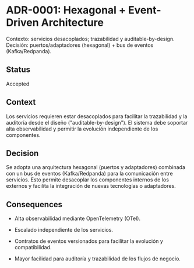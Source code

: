 # ADR-0001: Hexagonal + Event-Driven Architecture

Contexto: servicios desacoplados; trazabilidad y auditable-by-design.
Decisión: puertos/adaptadores (hexagonal) + bus de eventos (Kafka/Redpanda).

## Status

Accepted

## Context

Los servicios requieren estar desacoplados para facilitar la trazabilidad y la auditoría desde el diseño
("auditable-by-design"). El sistema debe soportar alta observabilidad y permitir la evolución independiente de los
componentes.

## Decision

Se adopta una arquitectura hexagonal (puertos y adaptadores) combinada con un bus de eventos (Kafka/Redpanda) para la
comunicación entre servicios. Esto permite desacoplar los componentes internos de los externos y facilita la
integración de nuevas tecnologías o adaptadores.

## Consequences

- Alta observabilidad mediante OpenTelemetry (OTel).

- Escalado independiente de los servicios.

- Contratos de eventos versionados para facilitar la evolución y compatibilidad.

- Mayor facilidad para auditoría y trazabilidad de los flujos de negocio.

